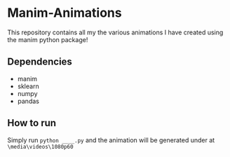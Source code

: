 # Manim-Animations
This repository contains all my the various animations I have created using the manim python package!

## Dependencies
- manim
- sklearn
- numpy
- pandas

## How to run
Simply run `python ____.py` and the animation will be generated under at `\media\videos\1080p60`

